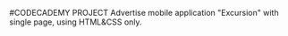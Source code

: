 #CODECADEMY PROJECT 
Advertise mobile application "Excursion" with single page,
using HTML&CSS only.

